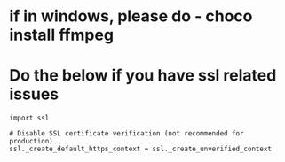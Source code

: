 # if in windows, please do - choco install ffmpeg 

# Do the below if you have ssl related issues
```
import ssl

# Disable SSL certificate verification (not recommended for production)
ssl._create_default_https_context = ssl._create_unverified_context
```